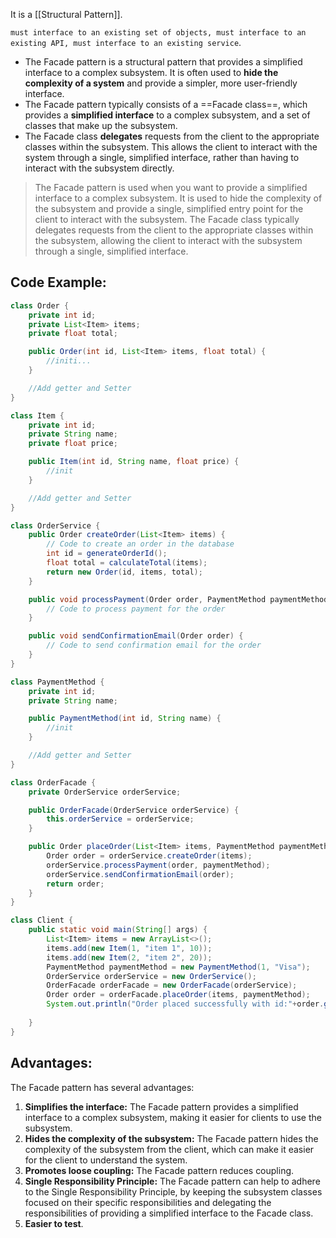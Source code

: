 It is a [[Structural Pattern]].

`must interface to an existing set of objects, must interface to an existing API, must interface to an existing service`.

- The Facade pattern is a structural pattern that provides a simplified interface to a complex subsystem. It is often used to **hide the complexity of a system** and provide a simpler, more user-friendly interface.
- The Facade pattern typically consists of a ==Facade class==, which provides a **simplified interface** to a complex subsystem, and a set of classes that make up the subsystem. 
- The Facade class **delegates** requests from the client to the appropriate classes within the subsystem. This allows the client to interact with the system through a single, simplified interface, rather than having to interact with the subsystem directly.

> The Facade pattern is used when you want to provide a simplified interface to a complex subsystem. It is used to hide the complexity of the subsystem and provide a single, simplified entry point for the client to interact with the subsystem. The Facade class typically delegates requests from the client to the appropriate classes within the subsystem, allowing the client to interact with the subsystem through a single, simplified interface.

## Code Example:

```java
class Order {
    private int id;
    private List<Item> items;
    private float total;

    public Order(int id, List<Item> items, float total) {
        //initi...
    }

    //Add getter and Setter
}

class Item {
    private int id;
    private String name;
    private float price;

    public Item(int id, String name, float price) {
        //init
    }

    //Add getter and Setter
}

class OrderService {
    public Order createOrder(List<Item> items) {
        // Code to create an order in the database
        int id = generateOrderId();
        float total = calculateTotal(items);
        return new Order(id, items, total);
    }

    public void processPayment(Order order, PaymentMethod paymentMethod) {
        // Code to process payment for the order
    }

    public void sendConfirmationEmail(Order order) {
        // Code to send confirmation email for the order
    }
}

class PaymentMethod {
    private int id;
    private String name;

    public PaymentMethod(int id, String name) {
        //init
    }

    //Add getter and Setter
}

class OrderFacade {
    private OrderService orderService;

    public OrderFacade(OrderService orderService) {
        this.orderService = orderService;
    }

    public Order placeOrder(List<Item> items, PaymentMethod paymentMethod) {
        Order order = orderService.createOrder(items);
        orderService.processPayment(order, paymentMethod);
        orderService.sendConfirmationEmail(order);
        return order;
    }
}

class Client {
    public static void main(String[] args) {
        List<Item> items = new ArrayList<>();
        items.add(new Item(1, "item 1", 10));
        items.add(new Item(2, "item 2", 20));
        PaymentMethod paymentMethod = new PaymentMethod(1, "Visa"); 
        OrderService orderService = new OrderService(); 
        OrderFacade orderFacade = new OrderFacade(orderService);
        Order order = orderFacade.placeOrder(items, paymentMethod);
        System.out.println("Order placed successfully with id:"+order.getId());
    
    }
}
```

## Advantages:
The Facade pattern has several advantages:

1.  **Simplifies the interface:** The Facade pattern provides a simplified interface to a complex subsystem, making it easier for clients to use the subsystem.    
2.  **Hides the complexity of the subsystem:** The Facade pattern hides the complexity of the subsystem from the client, which can make it easier for the client to understand the system.    
3.  **Promotes loose coupling:** The Facade pattern reduces coupling.
4.  **Single Responsibility Principle:** The Facade pattern can help to adhere to the Single Responsibility Principle, by keeping the subsystem classes focused on their specific responsibilities and delegating the responsibilities of providing a simplified interface to the Facade class.
5. **Easier to test**.